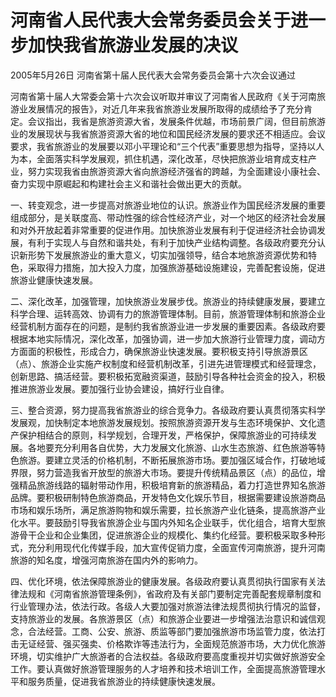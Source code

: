 # 河南省人民代表大会常务委员会关于进一步加快我省旅游业发展的决议

2005年5月26日 河南省第十届人民代表大会常务委员会第十六次会议通过

<!-- INFO END -->

河南省第十届人大常委会第十六次会议听取并审议了河南省人民政府《关于河南旅游业发展情况的报告》，对近几年来我省旅游业发展所取得的成绩给予了充分肯定。会议指出，我省是旅游资源大省，发展条件优越，市场前景广阔，但目前旅游业的发展现状与我省旅游资源大省的地位和国民经济发展的要求还不相适应。会议要求，我省旅游业的发展要以邓小平理论和“三个代表”重要思想为指导，坚持以人为本，全面落实科学发展观，抓住机遇，深化改革，尽快把旅游业培育成支柱产业，努力实现我省由旅游资源大省向旅游经济强省的跨越，为全面建设小康社会、奋力实现中原崛起和构建社会主义和谐社会做出更大的贡献。

一、转变观念，进一步提高对旅游业地位的认识。旅游业作为国民经济发展的重要组成部分，是关联度高、带动性强的综合性经济产业，对一个地区的经济社会发展和对外开放起着非常重要的促进作用。加快旅游业发展有利于促进经济社会协调发展，有利于实现人与自然和谐共处，有利于加快产业结构调整。各级政府要充分认识新形势下发展旅游业的重大意义，切实加强领导，结合本地旅游资源优势和特色，采取得力措施，加大投入力度，加强旅游基础设施建设，完善配套设施，促进旅游业健康快速发展。

二、深化改革，加强管理，加快旅游业发展步伐。旅游业的持续健康发展，要建立科学合理、运转高效、协调有力的旅游管理体制。目前，旅游管理体制和旅游企业经营机制方面存在的问题，是制约我省旅游业进一步发展的重要因素。各级政府要根据本地实际情况，深化改革，加强协调，进一步加大旅游行业管理力度，调动方方面面的积极性，形成合力，确保旅游业快速发展。要积极支持引导旅游景区（点）、旅游企业实施产权制度和经营机制改革，引进先进管理模式和经营理念，创新思路、搞活经营。要积极拓宽融资渠道，鼓励引导各种社会资金的投入，积极推进旅游业发展。要加强行业协会建设，搞好行业自律。

三、整合资源，努力提高我省旅游业的综合竞争力。各级政府要认真贯彻落实科学发展观，加快制定本地旅游发展规划。按照旅游资源开发与生态环境保护、文化遗产保护相结合的原则，科学规划，合理开发，严格保护，保障旅游业的可持续发展。各地要充分利用各自优势，大力发展文化旅游、山水生态旅游、红色旅游等特色旅游。要建立灵活的价格机制，不断拓展旅游市场。要加强区域合作，打破地域界限，努力营造我省开放型的旅游大市场。要提升传统精品景区（点）的品位，增强精品旅游线路的辐射带动作用，积极培育新的旅游精品，着力打造世界知名旅游品牌。要积极研制特色旅游商品，开发特色文化娱乐节目，根据需要建设旅游商品市场和娱乐场所，满足旅游购物和娱乐需要，拉长旅游产业化链条，提高旅游产业化水平。要鼓励引导我省旅游企业与国内外知名企业联手，优化组合，培育大型旅游骨干企业和企业集团，促进旅游企业的规模化、集约化经营。要积极采取多种形式，充分利用现代化传媒手段，加大宣传促销力度，全面宣传河南旅游，提升河南旅游的知名度，增强河南旅游在国内外的影响力。

四、优化环境，依法保障旅游业的健康发展。各级政府要认真贯彻执行国家有关法律法规和《河南省旅游管理条例》，省政府及有关部门要制定完善配套规章制度和行业管理办法，依法行政。各级人大要加强对旅游法律法规贯彻执行情况的监督，支持旅游业的发展。各旅游景区（点）和旅游企业要进一步增强法治意识和诚信观念，合法经营。工商、公安、旅游、质监等部门要加强旅游市场监管力度，依法打击无证经营、强买强卖、价格欺诈等违法行为，全面规范旅游市场，大力优化旅游环境，切实维护广大旅游者的合法权益。各级政府要高度重视并切实做好旅游安全工作。要认真做好旅游管理服务的人才培养和技术培训工作，全面提高旅游管理水平和服务质量，促进我省旅游业的持续健康快速发展。

